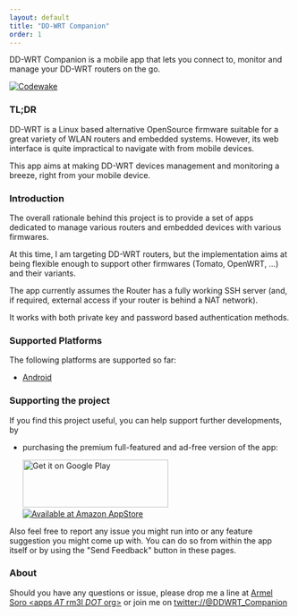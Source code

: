 ```yaml
---
layout: default
title: "DD-WRT Companion"
order: 1
---
```


<!-- Begin Cookie Consent plugin by Silktide - http://silktide.com/cookieconsent -->
<script type="text/javascript">
    window.cookieconsent_options = {"message":"This website uses cookies to ensure you get the best experience on our website","dismiss":"Got it!","learnMore":"More info","link":null,"theme":"dark-top"};
</script>

<script>
  (function (w,i,d,g,e,t,s) {w[d] = w[d]||[];t= i.createElement(g);
    t.async=1;t.src=e;s=i.getElementsByTagName(g)[0];s.parentNode.insertBefore(t, s);
  })(window, document, '_gscq','script','//widgets.getsitecontrol.com/59849/script.js');
</script>

<script type="text/javascript" src="//s3.amazonaws.com/cc.silktide.com/cookieconsent.latest.min.js"></script>
<!-- End Cookie Consent plugin -->
<!-- 
<script type="text/javascript">
    window.doorbellOptions = {
        appKey: 'f6ciDeNxz1cbW2TSirLv5hn5btBo353HB6xTkaTvJOCDW5JlJtB1dpkaaGGg6Alb'
    };
    (function(d, t) {
        var g = d.createElement(t);g.id = 'doorbellScript';g.type = 'text/javascript';g.async = true;g.src = 'https://embed.doorbell.io/button/1824?t='+(new Date().getTime());(d.getElementsByTagName('head')[0]||d.getElementsByTagName('body')[0]).appendChild(g);
    }(document, 'script'));
</script> -->

<div class=lead>DD-WRT Companion is a mobile app that lets you connect to, monitor and manage your DD-WRT routers on the go.</div>


[![Codewake](https://www.codewake.com/badges/ask_question.svg)](https://www.codewake.com/p/ddwrt-companion)

### TL;DR
DD-WRT is a Linux based alternative OpenSource firmware suitable for a great variety of WLAN routers and embedded systems.
However, its web interface is quite impractical to navigate with from mobile devices.

This app aims at making DD-WRT devices management and monitoring a breeze, right from your mobile  device.

### Introduction
The overall rationale behind this project is to provide a set of apps dedicated to manage various routers and embedded devices with various firmwares. 

At this time, I am targeting DD-WRT routers, but the implementation aims at being flexible enough to support other firmwares (Tomato, OpenWRT, …) and their variants.

The app currently assumes the Router has a fully working SSH server (and, if required, external access if your router is behind a NAT network). 

It works with both private key and password based authentication methods.

### Supported Platforms

The following platforms are supported so far:

<ul>
 <li><a href="https://play.google.com/store/apps/details?id=org.rm3l.ddwrt" target="_blank">Android</a></li>
</ul>


### Supporting the project
If you find this project useful, you can help support further developments, by
<ul>
 <li>purchasing the premium full-featured and ad-free version of the app:

<a href="https://play.google.com/store/apps/details?id=org.rm3l.ddwrt&utm_source=global_co&utm_medium=prtnr&utm_content=Mar2515&utm_campaign=PartBadge&pcampaignid=MKT-AC-global-none-all-co-pr-py-PartBadges-Oct1515-1" target="_blank"><img alt="Get it on Google Play" src="https://play.google.com/intl/en_us/badges/images/apps/en-play-badge-border.png"  width="260" height="85"/></a>
&nbsp; &nbsp;&nbsp;
<a href="http://www.amazon.com/Lemra-DD-WRT-Companion/dp/B00RN7HEI4" target="_blank">
<img src="https://images-na.ssl-images-amazon.com/images/G/01/AmazonMobileApps/amazon-apps-store-us-gray.png" alt="Available at Amazon AppStore" /></a> 
 </li>
</ul>

Also feel free to report any issue you might run into or any feature suggestion you might come up with. You can do so from within the app itself or by using the "Send Feedback" button in these pages.

### About

Should you have any questions or issue, please drop me a line at <a href="mailto:apps _AT_ rm3l.org">Armel Soro &lt;apps _AT_ rm3l _DOT_ org&gt;</a> or join me on <a href="https://twitter.com/DDWRT_Companion" target="_blank">twitter://@DDWRT_Companion</a>


